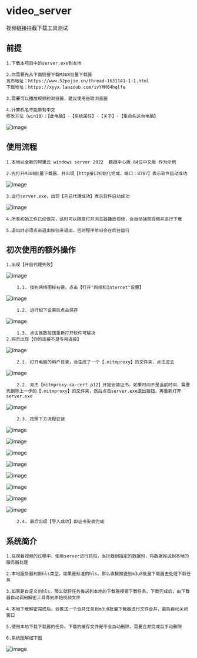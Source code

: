 # video_server
视频链接拦截下载工具测试

## 前提

    1.下载本项目中的server.exe到本地
    
    2.你需要先从下面链接下载M3U8批量下载器
    发布地址：https://www.52pojie.cn/thread-1631141-1-1.html
    下载地址：https://xyyx.lanzoub.com/ivYMM04hqlfe

    3.需要可以播放视频的浏览器，建议使用谷歌浏览器
    
    4.计算机名不能带有中文
    修改方法（win10）：【此电脑】-【系统属性】-【关于】-【重命名这台电脑】
![image](img/0_0.jpg)

    

## 使用流程
    1.本地以全新的阿里云 windows server 2022  数据中心版 64位中文版 作为示例
        
    2.先打开M3U8批量下载器，并出现【http接口初始化完成，端口：8787】表示软件启动成功
![image](img/1_0.jpg)
    
    3.运行server.exe，出现【开启代理成功】表示软件启动成功
![image](img/1_1.jpg)

    4.所有初始工作已经做完，这时可以随意打开浏览器播放视频，会自动捕获视频并进行下载
    
    5.退出时必须点击退出按钮来退出，否则程序依旧会在后台运行
    
## 初次使用的额外操作
    1.出现【开启代理失败】
![image](img/2_0.jpg)

        1.1. 找到网络图标右键，点击【打开"网络和Internet"设置】
![image](img/2_1.jpg)

        1.2. 进行如下设置后点击保存
![image](img/2_2.jpg)

        1.3. 点击推数按钮重新打开软件可解决
    2.网页出现【你的连接不是专用连接】
![image](img/2_3.jpg)

        2.1. 打开电脑的用户目录，会生成了一个【.mitmproxy】的文件夹，点击进去
![image](img/2_4.jpg)

        2.2. 双击【mitmproxy-ca-cert.p12】开始安装证书。如果时间不是当前时间，需要先删除上一步的【.mitmproxy】的文件夹，然后点击server.exe退出按钮，再重新打开server.exe
![image](img/2_5.jpg)

        2.3. 按照下方流程安装
![image](img/2_6.jpg)

![image](img/2_7.jpg)

![image](img/2_8.jpg)

![image](img/2_9.jpg)

![image](img/2_10.jpg)

![image](img/2_11.jpg)

![image](img/2_12.jpg)

![image](img/2_13.jpg)

        2.4. 最后出现【导入成功】即证书安装完成
    
## 系统简介
    1.在观看视频的过程中，使用server进行抓包，当拦截到指定的数据时，将数据推送到本地的服务器处理
    
    2.本地服务器判断hls类型，如果是标准的hls，那么直接推送到m3u8批量下载器去处理下载任务
    
    3.如果是自定义的hls，那么就将任务推送到本地的下载器接管下载任务，下载完成后，由下载器自动调用解密工具得到原始视频文件
    
    4.本地下载解密完成后，会推送一个合并任务到m3u8批量下载器进行文件合并，最后自动关闭窗口
    
    5.使用本地下载下载器的任务，下载的缓存文件是不会自动删除，需要合并完成后手动删除
    
    6.系统图解如下图
![image](img/3_0.jpg)

    

